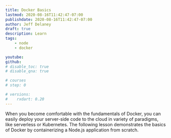 ```yaml
---
title: Docker Basics
lastmod: 2020-08-16T11:42:47-07:00
publishdate: 2020-08-16T11:42:47-07:00
author: Jeff Delaney
draft: true
description: Learn 
tags: 
    - node
    - docker

youtube: 
github: 
# disable_toc: true
# disable_qna: true

# courses
# step: 0

# versions:
#    rxdart: 0.20
---
```



When you become comfortable with the fundamentals of Docker, you can easily deploy your server-side code to the cloud in variety of paradigms, like serverless or Kubernetes. The following lesson demonstrates the basics of Docker by containerizing a Node.js application from scratch. 